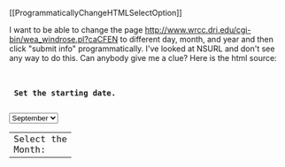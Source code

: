 [[ProgrammaticallyChangeHTMLSelectOption]]


I want to be able to change the page http://www.wrcc.dri.edu/cgi-bin/wea_windrose.pl?caCFEN to different day, month, and year and then click "submit info" programmatically. I've looked at NSURL and don't see any way to do this. Can anybody give me a clue? Here is the html source:

<code>
<H3> Set the starting date. </H3>
<TABLE> <TR> <TD>
Select the <BR> Month:
</TD>
<select name="smon">
<option value="01">January</option>
<option value="02">February</option>
<option value="03">March</option>
<option value="04">April</option>
<option value="05">May</option>
<option value="06">June</option>
<option value="07">July</option>
<option value="08">August</option>
<option selected="selected" value="09">September</option>
<option value="10">October</option>
<option value="11">November</option>
<option value="12">December</option>
</code>

----

Easiest way would be to use curl (see "man curl" in the Terminal, or the [[CURLHandle]] framework) to submit the form data via POST.